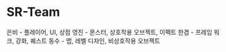 # SR-Team

은비 - 플레이어, UI, 상점
영진 - 몬스터, 상호작용 오브젝트, 이펙트
한겸 - 프레임 워크, 강화, 퀘스트
동수 - 맵, 레벨 디자인, 비상호작용 오브젝트
